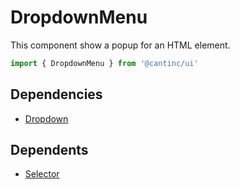 # DropdownMenu

This component show a popup for an HTML element.

```typescript
import { DropdownMenu } from '@cantinc/ui'
```

## Dependencies

- [Dropdown](/popups/dropdown)

## Dependents

- [Selector](/interaction/selector)
